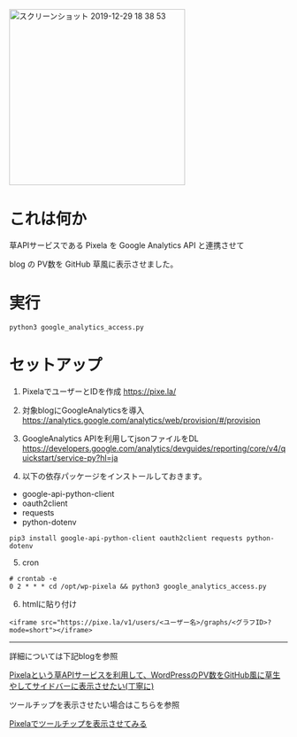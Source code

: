 <img width="318" alt="スクリーンショット 2019-12-29 18 38 53" src="https://user-images.githubusercontent.com/56011102/71576357-bea48180-2b33-11ea-8105-b3872e445de2.png">

# これは何か

草APIサービスである Pixela を Google Analytics API と連携させて

blog の PV数を GitHub 草風に表示させました。

# 実行

```
python3 google_analytics_access.py
```

# セットアップ

1. PixelaでユーザーとIDを作成
https://pixe.la/

2. 対象blogにGoogleAnalyticsを導入
https://analytics.google.com/analytics/web/provision/#/provision

3. GoogleAnalytics APIを利用してjsonファイルをDL
https://developers.google.com/analytics/devguides/reporting/core/v4/quickstart/service-py?hl=ja

4. 以下の依存パッケージをインストールしておきます。

- google-api-python-client
- oauth2client
- requests
- python-dotenv

```
pip3 install google-api-python-client oauth2client requests python-dotenv
```

5. cron

```
# crontab -e
0 2 * * * cd /opt/wp-pixela && python3 google_analytics_access.py
```

6. htmlに貼り付け

```
<iframe src="https://pixe.la/v1/users/<ユーザー名>/graphs/<グラフID>?mode=short"></iframe>
```

---

詳細については下記blogを参照

[Pixelaという草APIサービスを利用して、WordPressのPV数をGitHub風に草生やしてサイドバーに表示させたい(丁寧に)](https://suwa3.netlify.app/post/2019-12-28-pixela%E3%81%A8%E3%81%84%E3%81%86%E8%8D%89api%E3%82%B5%E3%83%BC%E3%83%93%E3%82%B9%E3%82%92%E5%88%A9%E7%94%A8%E3%81%97%E3%81%A6wordpress%E3%81%AEpv%E6%95%B0%E3%82%92github%E9%A2%A8%E3%81%AB-2/)

ツールチップを表示させたい場合はこちらを参照

[Pixelaでツールチップを表示させてみる](https://wp.suwa3.me/2019/12/29/pixela%e3%81%a7%e3%83%84%e3%83%bc%e3%83%ab%e3%83%81%e3%83%83%e3%83%97%e3%82%92%e8%a1%a8%e7%a4%ba%e3%81%95%e3%81%9b%e3%81%a6%e3%81%bf%e3%82%8b/)

